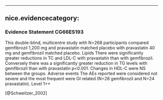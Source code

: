 
---
nice.evidencecategory: 
---

### Evidence Statement CG66ES193
This double-blind, multicentre study with N=268 participants compared gemfibrozil 1,200 mg and pravastatin matched placebo with pravastatin 40 mg and gemfibrozil matched placebo. Lipids There were significantly greater reductions in TC and LDL-C with pravastatin than with gemfibrozil. Conversely there was a significantly greater reduction in TG levels with gemfibrozil than with pravastatin p<0.001. Changes in HDL-C were NS between the groups.
Adverse events
The AEs reported were considered not severe and the most frequent were GI related (N=28 gemfibrozil and N=24 pravastatin). Level 1++

[@Schweitzer_2002]


